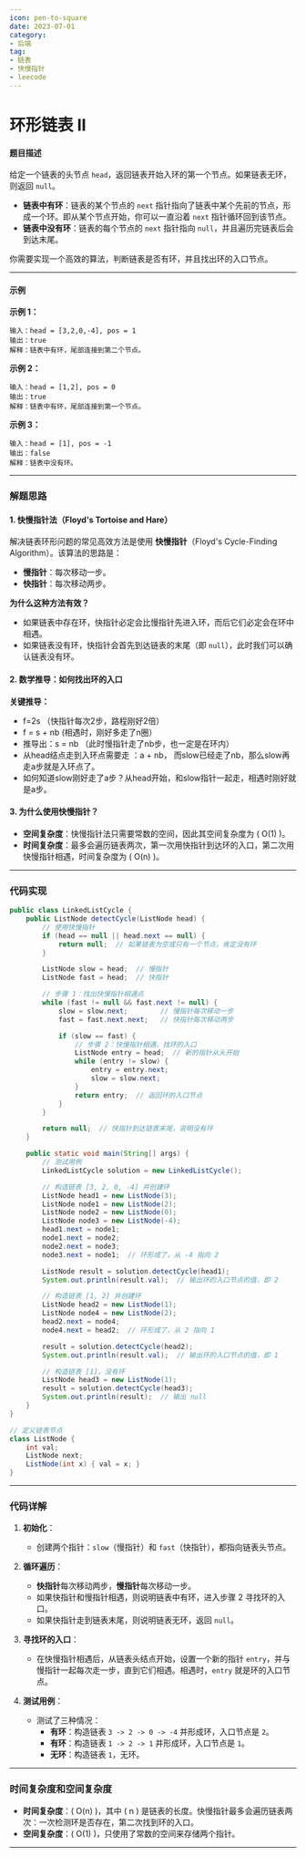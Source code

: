 ```yaml
---
icon: pen-to-square
date: 2023-07-01
category:
- 后端
tag:
- 链表
- 快慢指针
- leecode
---
```

# 环形链表 II

#### 题目描述

给定一个链表的头节点 `head`，返回链表开始入环的第一个节点。如果链表无环，则返回 `null`。

- **链表中有环**：链表的某个节点的 `next` 指针指向了链表中某个先前的节点，形成一个环。即从某个节点开始，你可以一直沿着 `next` 指针循环回到该节点。
- **链表中没有环**：链表的每个节点的 `next` 指针指向 `null`，并且遍历完链表后会到达末尾。

你需要实现一个高效的算法，判断链表是否有环，并且找出环的入口节点。

---

#### 示例

**示例 1：**
```
输入：head = [3,2,0,-4], pos = 1
输出：true
解释：链表中有环，尾部连接到第二个节点。
```

**示例 2：**
```
输入：head = [1,2], pos = 0
输出：true
解释：链表中有环，尾部连接到第一个节点。
```

**示例 3：**
```
输入：head = [1], pos = -1
输出：false
解释：链表中没有环。
```

---

### 解题思路

#### 1. 快慢指针法（Floyd's Tortoise and Hare）

解决链表环形问题的常见高效方法是使用 **快慢指针**（Floyd's Cycle-Finding Algorithm）。该算法的思路是：
- **慢指针**：每次移动一步。
- **快指针**：每次移动两步。

**为什么这种方法有效？**

- 如果链表中存在环，快指针必定会比慢指针先进入环，而后它们必定会在环中相遇。
- 如果链表没有环，快指针会首先到达链表的末尾（即 `null`），此时我们可以确认链表没有环。

#### 2. 数学推导：如何找出环的入口

**关键推导：**
- f=2s （快指针每次2步，路程刚好2倍）
- f = s + nb (相遇时，刚好多走了n圈）
- 推导出：s = nb （此时慢指针走了nb步，也一定是在环内）
- 从head结点走到入环点需要走 ：a + nb， 而slow已经走了nb，那么slow再走a步就是入环点了。
- 如何知道slow刚好走了a步？从head开始，和slow指针一起走，相遇时刚好就是a步。

#### 3. 为什么使用快慢指针？
- **空间复杂度**：快慢指针法只需要常数的空间，因此其空间复杂度为 \( O(1) \)。
- **时间复杂度**：最多会遍历链表两次，第一次用快指针到达环的入口，第二次用快慢指针相遇，时间复杂度为 \( O(n) \)。

---

### 代码实现

```java
public class LinkedListCycle {
    public ListNode detectCycle(ListNode head) {
        // 使用快慢指针
        if (head == null || head.next == null) {
            return null;  // 如果链表为空或只有一个节点，肯定没有环
        }

        ListNode slow = head;  // 慢指针
        ListNode fast = head;  // 快指针

        // 步骤 1：找出快慢指针相遇点
        while (fast != null && fast.next != null) {
            slow = slow.next;        // 慢指针每次移动一步
            fast = fast.next.next;   // 快指针每次移动两步

            if (slow == fast) {
                // 步骤 2：快慢指针相遇，找环的入口
                ListNode entry = head;  // 新的指针从头开始
                while (entry != slow) {
                    entry = entry.next;
                    slow = slow.next;
                }
                return entry;  // 返回环的入口节点
            }
        }

        return null;  // 快指针到达链表末尾，说明没有环
    }

    public static void main(String[] args) {
        // 测试用例
        LinkedListCycle solution = new LinkedListCycle();

        // 构造链表 [3, 2, 0, -4] 并创建环
        ListNode head1 = new ListNode(3);
        ListNode node1 = new ListNode(2);
        ListNode node2 = new ListNode(0);
        ListNode node3 = new ListNode(-4);
        head1.next = node1;
        node1.next = node2;
        node2.next = node3;
        node3.next = node1;  // 环形成了，从 -4 指向 2

        ListNode result = solution.detectCycle(head1);
        System.out.println(result.val);  // 输出环的入口节点的值，即 2

        // 构造链表 [1, 2] 并创建环
        ListNode head2 = new ListNode(1);
        ListNode node4 = new ListNode(2);
        head2.next = node4;
        node4.next = head2;  // 环形成了，从 2 指向 1

        result = solution.detectCycle(head2);
        System.out.println(result.val);  // 输出环的入口节点的值，即 1

        // 构造链表 [1]，没有环
        ListNode head3 = new ListNode(1);
        result = solution.detectCycle(head3);
        System.out.println(result);  // 输出 null
    }
}

// 定义链表节点
class ListNode {
    int val;
    ListNode next;
    ListNode(int x) { val = x; }
}
```

---

### 代码详解

1. **初始化**：
    - 创建两个指针：`slow`（慢指针）和 `fast`（快指针），都指向链表头节点。

2. **循环遍历**：
    - **快指针**每次移动两步，**慢指针**每次移动一步。
    - 如果快指针和慢指针相遇，则说明链表中有环，进入步骤 2 寻找环的入口。
    - 如果快指针走到链表末尾，则说明链表无环，返回 `null`。

3. **寻找环的入口**：
    - 在快慢指针相遇后，从链表头结点开始，设置一个新的指针 `entry`，并与慢指针一起每次走一步，直到它们相遇。相遇时，`entry` 就是环的入口节点。

4. **测试用例**：
    - 测试了三种情况：
        - **有环**：构造链表 `3 -> 2 -> 0 -> -4` 并形成环，入口节点是 `2`。
        - **有环**：构造链表 `1 -> 2 -> 1` 并形成环，入口节点是 `1`。
        - **无环**：构造链表 `1`，无环。

---

### 时间复杂度和空间复杂度

- **时间复杂度**：\( O(n) \)，其中 \( n \) 是链表的长度。快慢指针最多会遍历链表两次：一次检测环是否存在，第二次找到环的入口。
- **空间复杂度**：\( O(1) \)，只使用了常数的空间来存储两个指针。

--- 

